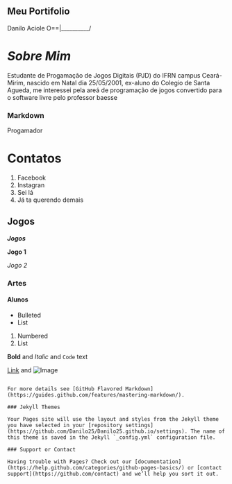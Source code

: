 ## Meu Portifolio
Danilo Aciole O==|__________/
# ***Sobre Mim***
Estudante de Progamação de Jogos Digitais (PJD) do IFRN campus Ceará- Mirim, nascido em Natal dia 25/05/2001, ex-aluno do Colegio de Santa Agueda, me interessei pela areá de programação de jogos convertido para o software livre pelo professor baesse
### Markdown
Progamador

# Contatos
1. Facebook
2. Instagran
3. Sei lá
4. Já ta querendo demais
## Jogos
_**Jogos**_

**Jogo 1**

_Jogo 2_
### Artes

#### Alunos

- Bulleted
- List

1. Numbered
2. List

**Bold** and _Italic_ and `Code` text

[Link](url) and ![Image](src)
```

For more details see [GitHub Flavored Markdown](https://guides.github.com/features/mastering-markdown/).

### Jekyll Themes

Your Pages site will use the layout and styles from the Jekyll theme you have selected in your [repository settings](https://github.com/Danilo25/Danilo25.github.io/settings). The name of this theme is saved in the Jekyll `_config.yml` configuration file.

### Support or Contact

Having trouble with Pages? Check out our [documentation](https://help.github.com/categories/github-pages-basics/) or [contact support](https://github.com/contact) and we’ll help you sort it out.
